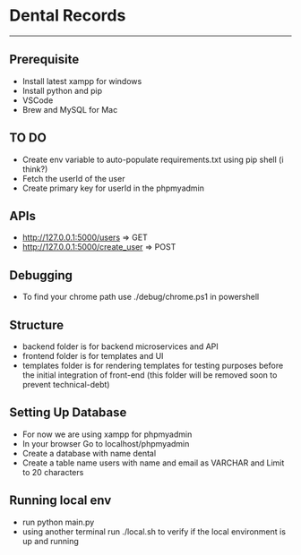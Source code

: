 # Dental Records
---

## Prerequisite 

* Install latest xampp for windows
* Install python and pip
* VSCode
* Brew and MySQL for Mac

## TO DO

* Create env variable to auto-populate requirements.txt using pip shell (i think?)
* Fetch the userId of the user
* Create primary  key  for userId in the phpmyadmin

## APIs

* http://127.0.0.1:5000/users => GET
* http://127.0.0.1:5000/create_user => POST

## Debugging

* To find your chrome path use ./debug/chrome.ps1 in powershell

## Structure
* backend folder is for backend microservices and API
* frontend folder is for templates and UI
* templates folder is for rendering templates for testing purposes before the initial integration of front-end (this folder will be removed soon to prevent technical-debt)

## Setting Up Database
* For now we are using xampp for phpmyadmin
* In your browser Go to localhost/phpmyadmin
* Create a database with name dental
* Create a table name users with name and email as VARCHAR and Limit to 20 characters

## Running local env

* run python main.py
* using another terminal run ./local.sh to verify if the local environment is up and running
